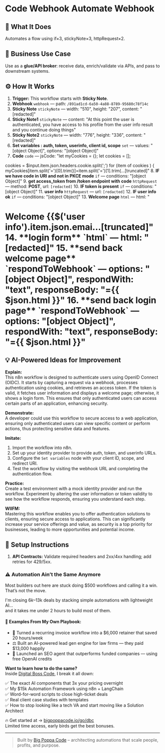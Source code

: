 # Code Webhook Automate Webhook
  ## 🚀 What It Does
  Automates a flow using if×3, stickyNote×3, httpRequest×2.
  
  ## 💼 Business Use Case
  Use as a **glue/API broker**: receive data, enrich/validate via APIs, and pass to downstream systems.
  
  ## ⚙️ How It Works
  1. **Trigger:** This workflow starts with **Sticky Note**.
  2. **Webhook** `webhook` — path: `/891ad1cd-6a50-4a88-8789-95680c78f14c`
3. **Sticky Note** `stickyNote` — width: "510", height: "207", content: "[redacted]"
4. **Sticky Note1** `stickyNote` — content: "At this point the user is authenticated, you have access to his profile from the user info result and you continue doing things"
5. **Sticky Note2** `stickyNote` — width: "776", height: "336", content: "[redacted]"
6. **Set variables : auth, token, userinfo, client id, scope** `set` — values: "[object Object]", options: "[object Object]"
7. **Code** `code` — jsCode: "let myCookies = {};
let cookies = [];

cookies = $input.item.json.headers.cookie.split(';')
for (item of cookies ) {
  myCookies[item.split('=')[0].trim()]=item.split('=')[1].trim(…[truncated]"
8. **IF we have code in URI and not in PKCE mode** `if` — conditions: "[object Object]"
9. **get access_token from /token endpoint with code** `httpRequest` — method: **POST**, url: `[redacted]`
10. **IF token is present** `if` — conditions: "[object Object]"
11. **user info** `httpRequest` — url: `[redacted]`
12. **IF user info ok** `if` — conditions: "[object Object]"
13. **Welcome page** `html` — html: "<!DOCTYPE html>

<html>
<head>
  <meta charset="UTF-8" />
  <title>My HTML document</title>
</head>
<body>
  <div class="container">
    <h1>Welcome {{$('user info').item.json.emai…[truncated]"
14. **login form** `html` — html: "[redacted]"
15. **send back welcome page** `respondToWebhook` — options: "[object Object]", respondWith: "text", responseBody: "={{ $json.html }}"
16. **send back login page** `respondToWebhook` — options: "[object Object]", respondWith: "text", responseBody: "={{ $json.html }}"
  
  ## 💡 AI-Powered Ideas for Improvement
  **Explain:**  
This n8n workflow is designed to authenticate users using OpenID Connect (OIDC). It starts by capturing a request via a webhook, processes authentication using cookies, and retrieves an access token. If the token is valid, it fetches user information and displays a welcome page; otherwise, it shows a login form. This ensures that only authenticated users can access certain parts of an application, enhancing security.

**Demonstrate:**  
A developer could use this workflow to secure access to a web application, ensuring only authenticated users can view specific content or perform actions, thus protecting sensitive data and features.

**Imitate:**  
1. Import the workflow into n8n.
2. Set up your identity provider to provide auth, token, and userinfo URLs.
3. Configure the `Set variables` node with your client ID, scope, and redirect URI.
4. Test the workflow by visiting the webhook URL and completing the authentication flow.

**Practice:**  
Create a test environment with a mock identity provider and run the workflow. Experiment by altering the user information or token validity to see how the workflow responds, ensuring you understand each step.

**WIIFM:**  
Mastering this workflow enables you to offer authentication solutions to clients, ensuring secure access to applications. This can significantly increase your service offerings and value, as security is a top priority for businesses, leading to more opportunities and potential income.
  
  ## 🔧 Setup Instructions
  1. **API Contracts:** Validate required headers and 2xx/4xx handling; add retries for 429/5xx.
  
### ⚠️ Automation Ain’t the Same Anymore

Most builders out here are stuck doing $500 workflows and calling it a win.  
That’s not the move.  

I'm closing $6k–$13k deals by stacking simple automations with lightweight AI...  
and it takes me under 2 hours to build most of them.

#### 🧠 Examples From My Own Playbook:
- 🔁 Turned a recurring invoice workflow into a $6,000 retainer that saved 20 hours/week  
- ⚖️ Built an AI-powered lead gen engine for law firms — they paid $13,000 happily  
- 🚀 Launched an SEO agent that outperforms funded companies — using free OpenAI credits  

**Want to learn how to do the same?**  
Inside [Digital Boss Code](https://bigpoppacode.io/go/dbc), I break it all down:

✅ The exact AI components that 3x your pricing overnight  
✅ My $15k Automation Framework using n8n + LangChain  
✅ Word-for-word scripts to close high-ticket deals  
✅ Real client case studies with templates  
✅ How to stop looking like a tech VA and start moving like a Solution Architect  

🔥 Get started at → [bigpoppacode.io/go/dbc](https://bigpoppacode.io/go/dbc)  
Limited time access, early birds get the best bonuses.

---
> Built by [Big Poppa Code](https://bigpoppacode.io) – architecting automations that scale people, profits, and purpose.
  